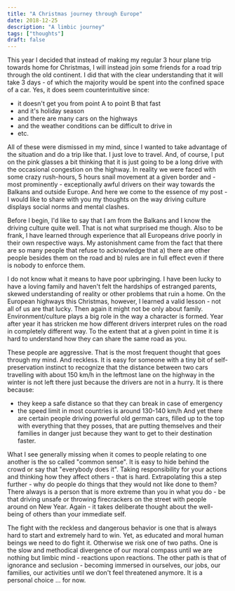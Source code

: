 ```yaml
---
title: "A Christmas journey through Europe"
date: 2018-12-25
description: "A limbic journey"
tags: ["thoughts"]
draft: false
---
```


This year I decided that instead of making my regular 3 hour plane trip towards home for Christmas, I will instead join some friends for a road trip through the old continent. I did that with the clear understanding that it will take 3 days - of which the majority would be spent into the confined space of a car. Yes, it does seem counterintuitive since:

- it doesn't get you from point A to point B that fast 
- and it's holiday season
- and there are many cars on the highways 
- and the weather conditions can be difficult to drive in
- etc.

All of these were dismissed in my mind, since I wanted to take advantage of the situation and do a trip like that. I just love to travel. And, of course, I put on the pink glasses a bit thinking that it is just going to be a long drive with the occasional congestion on the highway.
In reality we were faced with some crazy rush-hours, 5 hours snail movement at a given border and - most prominently - exceptionally awful drivers on their way towards the Balkans and outside Europe. And here we come to the essence of my post - I would like to share with you my thoughts on the way driving culture displays social norms and mental clashes.

Before I begin, I'd like to say that I am from the Balkans and I know the driving culture quite well. That is not what surprised me though. Also to be frank, I have learned through experience that all Europeans drive poorly in their own respective ways. My astonishment came from the fact that there are so many people that refuse to acknowledge that a) there are other people besides them on the road and b) rules are in full effect even if there is nobody to enforce them.

I do not know what it means to have poor upbringing. I have been lucky to have a loving family and haven't felt the hardships of estranged parents, skewed understanding of reality or other problems that ruin a home. On the European highways this Christmas, however, I learned a valid lesson - not all of us are that lucky. Then again it might not be only about family. Environment/culture plays a big role in the way a character is formed. Year after year it has stricken me how different drivers interpret rules on the road in completely different way. To the extent that at a given point in time it is hard to understand how they can share the same road as you. 

These people are aggressive. That is the most frequent thought that goes through my mind. And reckless. It is easy for someone with a tiny bit of self-preservation instinct to recognize that the distance between two cars travelling with about 150 km/h in the leftmost lane on the highway in the winter is not left there just because the drivers are not in a hurry. It is there because:
- they keep a safe distance so that they can break in case of emergency
- the speed limit in most countries is around 130-140 km/h
And yet there are certain people driving powerful old german cars, filled up to the top with everything that they posses, that are putting themselves and their families in danger just because they want to get to their destination faster.  

What I see generally missing when it comes to people relating to one another is the so called "common sense". It is easy to hide behind the crowd or say that "everybody does it". Taking responsibility for your actions and thinking how they affect others - that is hard. Extrapolating this a step further - why do people do things that they would not like done to them? There always is a person that is more extreme than you in what you do - be that driving unsafe or throwing firecrackers on the street with people around on New Year. Again - it takes deliberate thought about the well-being of others than your immediate self. 

The fight with the reckless and dangerous behavior is one that is always hard to start and extremely hard to win. Yet, as educated and moral human beings we need to do fight it. Otherwise we risk one of two paths. One is the slow and methodical divergence of our moral compass until we are nothing but limbic mind - reactions upon reactions. The other path is that of ignorance and seclusion - becoming immersed in ourselves, our jobs, our families, our activities until we don't feel threatened anymore. It is a personal choice ... for now.
